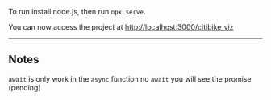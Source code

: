 To run install node.js, then run `npx serve`.

You can now access the project at [http://localhost:3000/citibike_viz](http://localhost:3000/citibike_viz)

---

## Notes

`await` is only work in the `async` function
no `await` you will see the promise (pending)